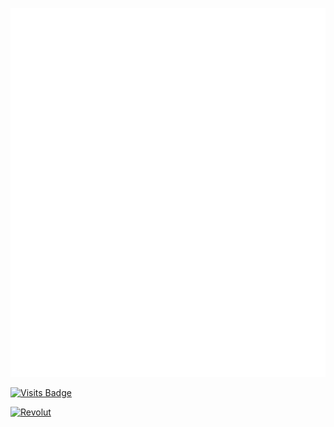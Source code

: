 ![Metrics](https://raw.githubusercontent.com/bl4ckswordsman/bl4ckswordsman/master/github-metrics.svg)

<!--Started counting September 18th 2023 -->
[![Visits Badge](https://badges.pufler.dev/visits/bl4ckswordsman/bl4ckswordsman)](https://github.com/bl4ckswordsman)
<!-- <a href="https://hits.seeyoufarm.com/api/count/graph/dailyhits.svg?url=https://github.com/bl4ckswordsman/bl4ckswordsman"><img src="https://hits.seeyoufarm.com/api/count/incr/badge.svg?url=https%3A%2F%2Fgithub.com%2Fbl4ckswordsman%2Fbl4ckswordsman&count_bg=%2379C83D&title_bg=%23555555&icon=&icon_color=%23E7E7E7&title=Daily+hits&edge_flat=false"/></a> --> <!-- Added 2024-02-14. This count views instead of visitors like the previous one did. Removed after it stopped working (about 600 hits) -->
<a href='https://revolut.me/ight' target="_blank"><img alt='Revolut' src='https://img.shields.io/badge/Donate-100000?style=flat&logo=Revolut&logoColor=191c1f&labelColor=FFFFFF&color=black'/></a>



<!--
**bl4ckswordsman/bl4ckswordsman** is a ✨ _special_ ✨ repository because its `README.md` (this file) appears on your GitHub profile.

Here are some ideas to get you started:

- 🔭 I’m currently working on ...
- 🌱 I’m currently learning ...
- 👯 I’m looking to collaborate on ...
- 🤔 I’m looking for help with ...
- 💬 Ask me about ...
- 📫 How to reach me: ...
- 😄 Pronouns: ...
- ⚡ Fun fact: ...
-->
